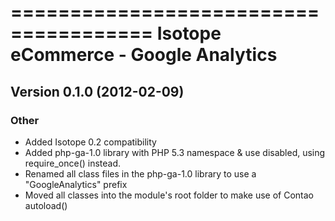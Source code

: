 ======================================
Isotope eCommerce - Google Analytics
======================================

Version 0.1.0 (2012-02-09)
------------------------------

### Other
- Added Isotope 0.2 compatibility
- Added php-ga-1.0 library with PHP 5.3 namespace & use disabled, using require_once() instead.
- Renamed all class files in the php-ga-1.0 library to use a "GoogleAnalytics" prefix 
- Moved all classes into the module's root folder to make use of Contao autoload()